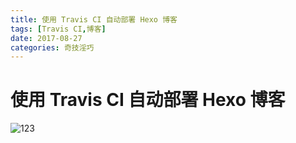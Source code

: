 ```yaml
---
title: 使用 Travis CI 自动部署 Hexo 博客
tags: [Travis CI,博客]
date: 2017-08-27
categories: 奇技淫巧
---
```


# 使用 Travis CI 自动部署 Hexo 博客

![123](/image/123.png)

<!-- more --> 
